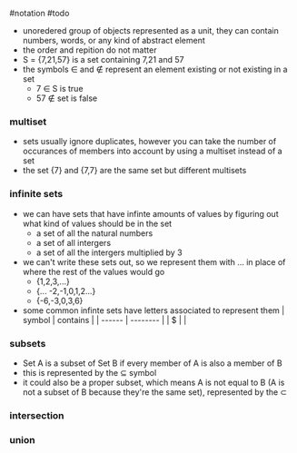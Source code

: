 #notation
#todo 
- unoredered group of objects represented as a unit, they can contain numbers, words, or any kind of abstract element
- the order and repition do not matter
- S = {7,21,57} is a set containing 7,21 and 57
- the symbols $\in$ and $\not \in$ represent an element existing or not existing in a set
	- 7 $\in$ S is true 
	- 57 $\not \in$ set is false

### multiset
- sets usually ignore duplicates, however you can take the number of occurances of members into account by using a multiset instead of a set
- the set {7} and {7,7} are the same set but different multisets

### infinite sets
- we can have sets that have infinte amounts of values by figuring out what kind of values should be in the set
	- a set of all the natural numbers 
	- a set of all intergers
	- a set of all the intergers multiplied by 3
- we can't write these sets out, so we represent them with ... in place of where the rest of the values would go 
	- {1,2,3,...}
	- {... -2,-1,0,1,2...}
	- {-6,-3,0,3,6}
- some common infinte sets have letters associated to represent them
| symbol | contains |
| ------ | -------- |
| $       |          |

### subsets
- Set A is a subset of Set B if every member of A is also a member of B
- this is represented by the $\subseteq$ symbol
- it could also be a proper subset, which means A is not equal to B (A is not a subset of B because they're the same set), represented by the $\subset$


### intersection

### union

